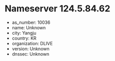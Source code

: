 # Nameserver 124.5.84.62

* as_number: 10036
* name: Unknown
* city: Yangju
* country: KR
* organization: DLIVE
* version: Unknown
* dnssec: Unknown

